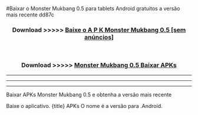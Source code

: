 #Baixar o Monster Mukbang 0.5  para tablets Android gratuitos a versão mais recente dd87c


<div align="center">
<h3>Download >>>>> <a href="https://pt-web.web.app/?pt= Monster Mukbang 0.5">Baixe o A P K Monster Mukbang 0.5 [sem anúncios]</a></h3><br>

<h3>Download >>>>> <a href="https://pt-web.web.app/?pt= Monster Mukbang 0.5">Monster Mukbang 0.5 Baixar APKs</a></h3>
</div>

----------------------------------------------------------

----------------------------------------------------------

----------------------------------------------------------

Baixar APKs Monster Mukbang 0.5 e obtenha a versão mais recente

Baixe o aplicativo. {title} APKs O nome é a versão para .Android.


